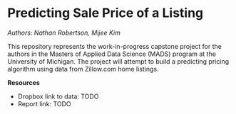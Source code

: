 #  Predicting Sale Price of a Listing

_Authors: Nathan Robertson, Mijee Kim_

This repository represents the work-in-progress capstone project for the authors in the Masters of Applied Data Science (MADS) program at the University of Michigan. The project will attempt to build a predicting pricing algorithm using data from Zillow.com home listings.

**Resources**

* Dropbox link to data: TODO
* Report link: TODO
